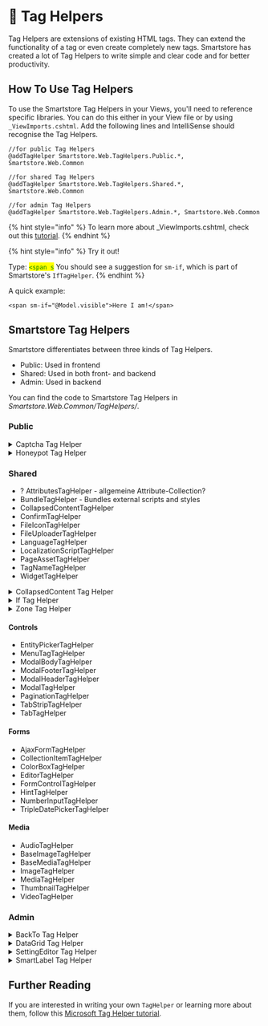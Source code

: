 # 🥚 Tag Helpers

Tag Helpers are extensions of existing HTML tags. They can extend the functionality of a tag or even create completely new tags. Smartstore has created a lot of Tag Helpers to write simple and clear code and for better productivity.

## How To Use Tag Helpers

To use the Smartstore Tag Helpers in your Views, you'll need to reference specific libraries. You can do this either in your View file or by using `_ViewImports.cshtml`. Add the following lines and IntelliSense should recognise the Tag Helpers.

```
//for public Tag Helpers
@addTagHelper Smartstore.Web.TagHelpers.Public.*, Smartstore.Web.Common

//for shared Tag Helpers
@addTagHelper Smartstore.Web.TagHelpers.Shared.*, Smartstore.Web.Common

//for admin Tag Helpers
@addTagHelper Smartstore.Web.TagHelpers.Admin.*, Smartstore.Web.Common
```

{% hint style="info" %}
To learn more about \_ViewImports.cshtml, check out this [tutorial](https://learn.microsoft.com/en-us/aspnet/core/mvc/views/tag-helpers/intro?view=aspnetcore-6.0#addtaghelper-makes-tag-helpers-available).
{% endhint %}

{% hint style="info" %}
Try it out!

Type: <mark style="color:green;">`<span s`</mark> You should see a suggestion for `sm-if`, which is part of Smartstore's `IfTagHelper`.
{% endhint %}

A quick example:

```cshtml
<span sm-if="@Model.visible">Here I am!</span>
```

## Smartstore Tag Helpers

Smartstore differentiates between three kinds of Tag Helpers.

* Public: Used in frontend
* Shared: Used in both front- and backend
* Admin: Used in backend

You can find the code to Smartstore Tag Helpers in _Smartstore.Web.Common/TagHelpers/_.

### Public

<details>

<summary>Captcha Tag Helper</summary>

The `CaptchaTagHelper` creates a [CAPTCHA](https://en.wikipedia.org/wiki/CAPTCHA).

```cshtml
<captcha sm-enabled="Model.DisplayCaptcha" />
```

It also supports the `sm-enabled` attribute.

</details>

<details>

<summary>Honeypot Tag Helper</summary>

The `HoneypotTagHelper` is Smartstore's cyber-security implementation of the [Honeypot](https://en.wikipedia.org/wiki/Honeypot\_\(computing\)) mechanism.

```cshtml
<honeypot />
```

</details>

### Shared

* ? AttributesTagHelper - allgemeine Attribute-Collection?
* BundleTagHelper - Bundles external scripts and styles
* CollapsedContentTagHelper
* ConfirmTagHelper
* FileIconTagHelper
* FileUploaderTagHelper
* LanguageTagHelper
* LocalizationScriptTagHelper
* PageAssetTagHelper
* TagNameTagHelper
* WidgetTagHelper

<details>

<summary>CollapsedContent Tag Helper</summary>

The CollapsedContentTagHelper hides text after a maximum height has been reached. It adds _Show more_ or _Show less_ to the Element.

```
<collapsed-content>
    Some text
</collapsed-content>
```

To specify the maximum number of pixel you want to show, add the `sm-max-height` attribute. Otherwise it uses the catalog's default setting.

</details>

<details>

<summary>If Tag Helper</summary>

The `IfTagHelper` adds a conditional attribute to the Element. The output is suppressed, if the condition evaluates to `false`.

```cshtml
<span sm-if="@Model.visible">Here I am!</span>
```

</details>

<details>

<summary>Zone Tag Helper</summary>

The `ZoneTagHelper` defines an area for widgets to inject content.

```cshtml
<zone name="a_widget_drop_zone_name">
```

It also supports these attributes:

* `model`
* `replace-content`
* `remove-if-empty`

</details>

#### Controls

* EntityPickerTagHelper
* MenuTagTagHelper
* ModalBodyTagHelper
* ModalFooterTagHelper
* ModalHeaderTagHelper
* ModalTagHelper
* PaginationTagHelper
* TabStripTagHelper
* TabTagHelper

#### Forms

* AjaxFormTagHelper
* CollectionItemTagHelper
* ColorBoxTagHelper
* EditorTagHelper
* FormControlTagHelper
* HintTagHelper
* NumberInputTagHelper
* TripleDatePickerTagHelper

#### Media

* AudioTagHelper
* BaseImageTagHelper
* BaseMediaTagHelper
* ImageTagHelper
* MediaTagHelper
* ThumbnailTagHelper
* VideoTagHelper

### Admin

<details>

<summary>BackTo Tag Helper</summary>

The `BackToTagHelper` adds a left arrow icon to a link.

```cshtml
<a href="#" sm-backto>Go back</a>
```

</details>

<details>

<summary>DataGrid Tag Helper</summary>

There are different types of DataGrid Tag Helpers. They all work together to extend the functionality of the Grid Tag Helper.

Here is an excerpt from _Smartstore.Web/Areas/Admin/Views/ActivityLog\_Grid.ActivityLogs.cshtml_ to show this.

{% code title="_Grid.ActivityLogs.cshtml" %}
```cshtml
<datagrid allow-resize="true" allow-row-selection="true" allow-column-reordering="true">
    <datasource read="@Url.Action("ActivityLogList", "ActivityLog")"
                delete="@Url.Action("ActivityLogDelete", "ActivityLog")" />
    <sorting enabled="true">
        <sort by="CreatedOn" by-entity-member="CreatedOnUtc" descending="true" />
    </sorting>
    <paging position="Bottom" show-size-chooser="true" />
    <toolbar>
        <toolbar-group>
            <button datagrid-action="DataGridToolAction.ToggleSearchPanel" type="button" class="btn btn-light btn-icon">
                <i class="fa fa-fw fa-filter"></i>
            </button>
        </toolbar-group>
        <zone name="datagrid_toolbar_alpha"></zone>
        <toolbar-group class="omega"></toolbar-group>
        <zone name="datagrid_toolbar_omega"></zone>
        <toolbar-group>
            <button type="submit" name="delete-all" id="delete-all" value="clearall" class="btn btn-danger no-anims btn-flat">
                <i class="far fa-trash-alt"></i>
                <span>@T("Admin.Common.DeleteAll")</span>
            </button>
            <button datagrid-action="DataGridToolAction.DeleteSelectedRows" type="button" class="btn btn-danger no-anims btn-flat">
                <i class="far fa-trash-alt"></i>
                <span>@T("Admin.Common.Delete.Selected")</span>
            </button>
        </toolbar-group>
    </toolbar>
    <search-panel>
        <partial name="_Grid.ActivityLogs.Search" model="parentModel" />
    </search-panel>
    <columns>
        <column for="ActivityLogTypeName" entity-member="ActivityLogType.Name" hideable="false" />
        <column for="Comment" wrap="true" />
        <column for="CustomerEmail" entity-member="Customer.Email" type="string">
            <display-template>
                <a :href="item.row.CustomerEditUrl" class="text-truncate">
                    {{ item.value }}
                </a>
            </display-template>
        </column>
        <column for="IsSystemAccount" halign="center" sortable="false" />
        <column for="CreatedOn" entity-member="CreatedOnUtc" />
    </columns>
    <row-commands>
        <a datarow-action="DataRowAction.Delete">@T("Common.Delete")</a>
    </row-commands>
</datagrid>
```
{% endcode %}

</details>

<details>

<summary>SettingEditor Tag Helper</summary>

The `SettingEditorTagHelper` provides automatic HTML-Input type Mapping.

```cshtml
<setting-editor asp-for="Name"></setting-editor>
```

It automatically checks the type of `Name` and looks for an appropriate HTML input. Additionally it offers model binding and matching.

It also supports these attributes:

* `asp-template`
* `parent-selector`
* `sm-postfix`

</details>

<details>

<summary>SmartLabel Tag Helper</summary>

The `SmartLabelTagHelper` displays a label and an optional hint.

```cshtml
<smart-label asp-for="Name" />
```

It also supports these attributes:

* `sm-ignore-hint`
* `sm-text`
* `sm-hint`

</details>

## Further Reading

If you are interested in writing your own `TagHelper` or learning more about them, follow this [Microsoft Tag Helper tutorial](https://learn.microsoft.com/en-us/aspnet/core/mvc/views/tag-helpers/intro?view=aspnetcore-6.0).
